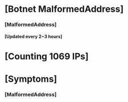 # [Botnet MalformedAddress]
### [MalformedAddress]
#### [Updated every 2~3 hours]

# [Counting 1069 IPs]

# [Symptoms] 
###   [MalformedAddress]
